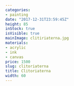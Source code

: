 ```yaml
---
categories:
- painting
date: "2017-12-31T23:59:45Z"
height: 85
inStock: true
isVisible: true
mainImage: clitiriaterna.jpg
materials:
- acrylic
- ink
- canvas
price: 1500
slug: clitoriaterna
title: Clitoriaterna
width: 60
---
```


